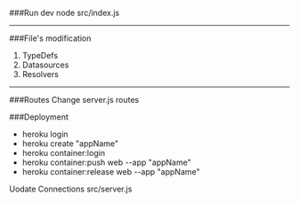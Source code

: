 ###Run dev
node src/index.js
___

###File's modification
1. TypeDefs
2. Datasources
3. Resolvers
___

###Routes
Change server.js routes

###Deployment
- heroku login
- heroku create "appName"
- heroku container:login
- heroku container:push web --app "appName"
- heroku container:release web --app "appName"

Uodate Connections
src/server.js